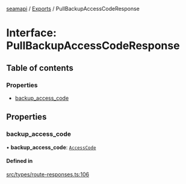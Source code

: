 [seamapi](../README.md) / [Exports](../modules.md) / PullBackupAccessCodeResponse

# Interface: PullBackupAccessCodeResponse

## Table of contents

### Properties

- [backup\_access\_code](PullBackupAccessCodeResponse.md#backup_access_code)

## Properties

### backup\_access\_code

• **backup\_access\_code**: [`AccessCode`](../modules.md#accesscode)

#### Defined in

[src/types/route-responses.ts:106](https://github.com/seamapi/javascript/blob/main/src/types/route-responses.ts#L106)
